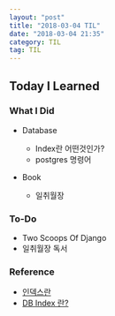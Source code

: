 ```yaml
---
layout: "post"
title: "2018-03-04 TIL"
date: "2018-03-04 21:35"
category: TIL
tag: TIL
---
```


## Today I Learned

### What I Did

- Database
  - Index란 어떤것인가?
  - postgres 명령어

- Book
  - 일취월장

### To-Do

* Two Scoops Of Django
* 일취월장 독서

### Reference
* [인덱스란](http://mee2ro.tistory.com/1)
* [DB Index 란?](https://lalwr.blogspot.kr/2016/02/db-index.html)

